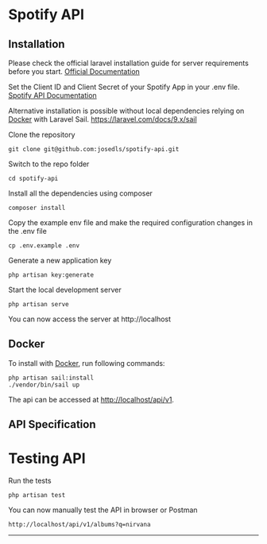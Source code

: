 # Spotify API

## Installation

Please check the official laravel installation guide for server requirements before you start. [Official Documentation](https://laravel.com/docs/5.4/installation#installation)

Set the Client ID and Client Secret of your Spotify App in your .env file. [Spotify API Documentation](https://developer.spotify.com/documentation/)

Alternative installation is possible without local dependencies relying on [Docker](#docker) with Laravel Sail. https://laravel.com/docs/9.x/sail

Clone the repository

    git clone git@github.com:josedls/spotify-api.git

Switch to the repo folder

    cd spotify-api

Install all the dependencies using composer

    composer install

Copy the example env file and make the required configuration changes in the .env file

    cp .env.example .env

Generate a new application key

    php artisan key:generate

Start the local development server

    php artisan serve

You can now access the server at http://localhost

    
## Docker

To install with [Docker](https://www.docker.com), run following commands:

```
php artisan sail:install
./vendor/bin/sail up
```

The api can be accessed at [http://localhost/api/v1](http://localhost/api/v1).

## API Specification

# Testing API

Run the tests

    php artisan test

You can now manually test the API in browser or Postman

    http://localhost/api/v1/albums?q=nirvana


----------